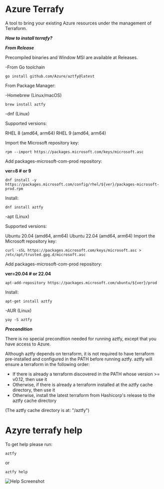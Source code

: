 # Azure Terrafy

A tool to bring your existing Azure resources under the management of Terraform.

***How to install terrafy?***


***From Release***

Precompiled binaries and Window MSI are available at Releases.

-From Go toolchain
```
go install github.com/Azure/aztfy@latest
````
From Package Manager:

-Homebrew (Linux/macOS)
```
brew install aztfy
```

-dnf (Linux)

Supported versions:

RHEL 8 (amd64, arm64)
RHEL 9 (amd64, arm64)

Import the Microsoft repository key:
```
rpm --import https://packages.microsoft.com/keys/microsoft.asc
```
Add packages-microsoft-com-prod repository:

**ver=8 # or 9**
```
dnf install -y https://packages.microsoft.com/config/rhel/${ver}/packages-microsoft-prod.rpm
```
Install:
```
dnf install aztfy
```
-apt (Linux)

Supported versions:

Ubuntu 20.04 (amd64, arm64)
Ubuntu 22.04 (amd64, arm64)
Import the Microsoft repository key:
```
curl -sSL https://packages.microsoft.com/keys/microsoft.asc > /etc/apt/trusted.gpg.d/microsoft.asc
```
Add packages-microsoft-com-prod repository:

**ver=20.04 # or 22.04**
```
apt-add-repository https://packages.microsoft.com/ubuntu/${ver}/prod
```
Install:
```
apt-get install aztfy
```
-AUR (Linux)
```
yay -S aztfy
```
***Precondition***

There is no special precondtion needed for running aztfy, except that you have access to Azure.

Although aztfy depends on terraform, it is not required to have terraform pre-installed and configured in the PATH before running aztfy. aztfy will ensure a terraform in the following order:

 - If there is already a terraform discovered in the PATH whose version >= v0.12, then use it
 - Otherwise, if there is already a terraform installed at the aztfy cache directory, then use it
 - Otherwise, install the latest terraform from Hashicorp's release to the aztfy cache directory

(The aztfy cache directory is at: "<UserCacheDir>/aztfy")

# Azyre terrafy help

To get help please run:
```
aztfy
```
or
```
aztfy help
```
![Help Screenshot](./picture/aztfy_help.png)